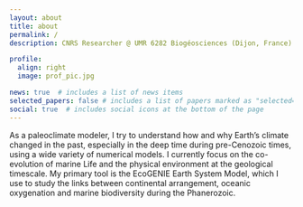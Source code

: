 ```yaml
---
layout: about
title: about
permalink: /
description: CNRS Researcher @ UMR 6282 Biogéosciences (Dijon, France)

profile:
  align: right
  image: prof_pic.jpg

news: true  # includes a list of news items
selected_papers: false # includes a list of papers marked as "selected={true}"
social: true  # includes social icons at the bottom of the page
---
```


As a paleoclimate modeler, I try to understand how and why Earth’s climate changed in the past, especially in the deep time during pre-Cenozoic times, using a wide variety of numerical models. I currently focus on the co-evolution of marine Life and the physical environment at the geological timescale. My primary tool is the EcoGENIE Earth System Model, which I use to study the links between continental arrangement, oceanic oxygenation and marine biodiversity during the Phanerozoic.




